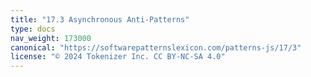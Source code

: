```yaml
---
title: "17.3 Asynchronous Anti-Patterns"
type: docs
nav_weight: 173000
canonical: "https://softwarepatternslexicon.com/patterns-js/17/3"
license: "© 2024 Tokenizer Inc. CC BY-NC-SA 4.0"
---
```

